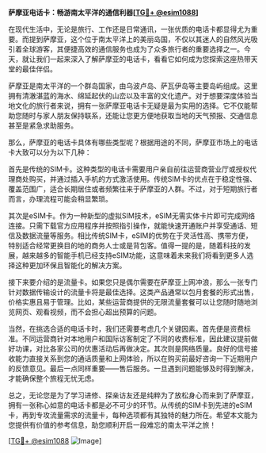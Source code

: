 **萨摩亚电话卡：畅游南太平洋的通信利器[[TG💪+ @esim1088](https://t.me/s/esim1088)]**

在现代生活中，无论是旅行、工作还是日常通讯，一张优质的电话卡都显得尤为重要。而提到萨摩亚，这个位于南太平洋上的美丽岛国，不仅以其迷人的自然风光吸引着全球游客，其便捷高效的通信服务也成为了众多旅行者的重要选择之一。今天，就让我们一起来深入了解萨摩亚的电话卡，看看它如何成为您探索这座热带天堂的最佳伴侣。

萨摩亚是南太平洋的一个群岛国家，由乌波卢岛、萨瓦伊岛等主要岛屿组成。这里拥有清澈湛蓝的海水、绵延起伏的山峦以及丰富的文化遗产。对于想要深度体验当地文化的旅行者来说，拥有一张萨摩亚电话卡无疑是最为实用的选择。它不仅能帮助您随时与家人朋友保持联系，还能让您更方便地获取当地的天气预报、交通信息甚至是紧急求助服务。

那么，萨摩亚的电话卡具体有哪些类型呢？根据用途的不同，萨摩亚市场上的电话卡大致可以分为以下几种：

首先是传统的SIM卡。这种类型的电话卡需要用户亲自前往运营商营业厅或授权代理商处购买，并通过插入手机的方式激活使用。传统SIM卡的优点在于稳定性强、覆盖范围广，适合长期居住或者频繁往来于萨摩亚的人群。不过，对于短期旅行者而言，办理流程可能会稍显繁琐。

其次是eSIM卡。作为一种新型的虚拟SIM技术，eSIM无需实体卡片即可完成网络连接。只需下载官方应用程序并按照指引操作，就能快速开通账户并享受通话、短信及数据流量等服务。相比传统SIM卡，eSIM的优势在于灵活性高、携带方便，特别适合经常更换目的地的商务人士或是背包客。值得一提的是，随着科技的发展，越来越多的智能手机已经支持eSIM功能，这意味着未来我们将看到更多人选择这种更加环保且智能化的解决方案。

接下来要介绍的是流量卡。如果您只是偶尔需要在萨摩亚上网冲浪，那么一张专门针对数据传输设计的流量卡将是最佳选择。这类产品通常以包月套餐的形式出售，价格实惠且易于管理。比如，某些运营商提供的无限流量套餐可以让您随时随地浏览网页、观看视频，而不会担心超出预算的问题。

当然，在挑选合适的电话卡时，我们还需要考虑几个关键因素。首先便是资费标准。不同运营商针对本地用户和国际访客制定了不同的收费标准，因此建议提前做好功课，对比各家公司的优惠活动后再做决定。其次则是网络质量。良好的信号接收能力直接关系到您的通话质量和上网体验，所以在购买前最好咨询一下近期用户的反馈意见。最后一点同样重要——售后服务。一旦遇到问题能够及时得到解决，才能确保整个旅程无忧无虑。

总之，无论您是为了学习进修、探亲访友还是纯粹为了放松身心而来到了萨摩亚，拥有一张称心如意的电话卡都是必不可少的环节。从传统的SIM卡到先进的eSIM卡，再到专攻流量需求的流量卡，每种选项都有其独特的魅力所在。希望本文能为您提供有价值的参考信息，助您顺利开启一段难忘的南太平洋之旅！

[[TG💪+ @esim1088](https://t.me/s/esim1088) ![Image](https://i.postimg.cc/4NQfJmqS/Snipaste-2025-05-13-00-14-12.png)]